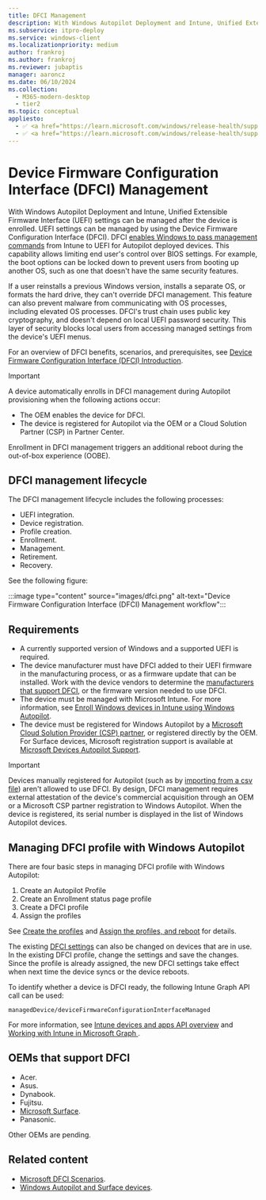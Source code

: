 ```yaml
---
title: DFCI Management
description: With Windows Autopilot Deployment and Intune, Unified Extensible Firmware Interface (UEFI) settings can be managed after the device is enrolled. UEFI settings can be managed by using the Device Firmware Configuration Interface (DFCI).
ms.subservice: itpro-deploy
ms.service: windows-client
ms.localizationpriority: medium
author: frankroj
ms.author: frankroj
ms.reviewer: jubaptis
manager: aaroncz
ms.date: 06/10/2024
ms.collection:
  - M365-modern-desktop
  - tier2
ms.topic: conceptual
appliesto:
  - ✅ <a href="https://learn.microsoft.com/windows/release-health/supported-versions-windows-client" target="_blank">Windows 11</a>
  - ✅ <a href="https://learn.microsoft.com/windows/release-health/supported-versions-windows-client" target="_blank">Windows 10</a>
---
```


# Device Firmware Configuration Interface (DFCI) Management

With Windows Autopilot Deployment and Intune, Unified Extensible Firmware Interface (UEFI) settings can be managed after the device is enrolled. UEFI settings can be managed by using the Device Firmware Configuration Interface (DFCI). DFCI [enables Windows to pass management commands](/windows/client-management/mdm/uefi-csp) from Intune to UEFI for Autopilot deployed devices. This capability allows limiting end user's control over BIOS settings. For example, the boot options can be locked down to prevent users from booting up another OS, such as one that doesn't have the same security features.

If a user reinstalls a previous Windows version, installs a separate OS, or formats the hard drive, they can't override DFCI management. This feature can also prevent malware from communicating with OS processes, including elevated OS processes. DFCI's trust chain uses public key cryptography, and doesn't depend on local UEFI password security. This layer of security blocks local users from accessing managed settings from the device's UEFI menus.

For an overview of DFCI benefits, scenarios, and prerequisites, see [Device Firmware Configuration Interface (DFCI) Introduction](https://microsoft.github.io/mu/dyn/mu_feature_dfci/DfciPkg/Docs/Dfci_Feature/).

> [!IMPORTANT]
>
> A device automatically enrolls in DFCI management during Autopilot provisioning when the following actions occur:
>
> - The OEM enables the device for DFCI.
> - The device is registered for Autopilot via the OEM or a Cloud Solution Partner (CSP) in Partner Center.
>
> Enrollment in DFCI management triggers an additional reboot during the out-of-box experience (OOBE).

## DFCI management lifecycle

The DFCI management lifecycle includes the following processes:

- UEFI integration.
- Device registration.
- Profile creation.
- Enrollment.
- Management.
- Retirement.
- Recovery.

See the following figure:

:::image type="content" source="images/dfci.png" alt-text="Device Firmware Configuration Interface (DFCI) Management workflow":::

## Requirements

- A currently supported version of Windows and a supported UEFI is required.
- The device manufacturer must have DFCI added to their UEFI firmware in the manufacturing process, or as a firmware update that can be installed. Work with the device vendors to determine the [manufacturers that support DFCI](#oems-that-support-dfci), or the firmware version needed to use DFCI.
- The device must be managed with Microsoft Intune. For more information, see [Enroll Windows devices in Intune using Windows Autopilot](/intune/enrollment/enrollment-autopilot).
- The device must be registered for Windows Autopilot by a [Microsoft Cloud Solution Provider (CSP) partner](https://partner.microsoft.com/membership/cloud-solution-provider), or registered directly by the OEM. For Surface devices, Microsoft registration support is available at [Microsoft Devices Autopilot Support](https://prod.support.services.microsoft.com/supportrequestform/0d8bf192-cab7-6d39-143d-5a17840b9f5f).

> [!IMPORTANT]
>
> Devices manually registered for Autopilot (such as by [importing from a csv file](/intune/enrollment/enrollment-autopilot#add-devices)) aren't allowed to use DFCI. By design, DFCI management requires external attestation of the device's commercial acquisition through an OEM or a Microsoft CSP partner registration to Windows Autopilot. When the device is registered, its serial number is displayed in the list of Windows Autopilot devices.

## Managing DFCI profile with Windows Autopilot

There are four basic steps in managing DFCI profile with Windows Autopilot:

1. Create an Autopilot Profile
1. Create an Enrollment status page profile
1. Create a DFCI profile
1. Assign the profiles

See [Create the profiles](/intune/configuration/device-firmware-configuration-interface-windows#create-the-profiles) and [Assign the profiles, and reboot](/intune/configuration/device-firmware-configuration-interface-windows#assign-the-profiles-and-reboot) for details.

The existing [DFCI settings](/intune/configuration/device-firmware-configuration-interface-windows#update-existing-dfci-settings) can also be changed on devices that are in use. In the existing DFCI profile, change the settings and save the changes. Since the profile is already assigned, the new DFCI settings take effect when next time the device syncs or the device reboots.

To identify whether a device is DFCI ready, the following Intune Graph API call can be used:

`managedDevice/deviceFirmwareConfigurationInterfaceManaged`

For more information, see [Intune devices and apps API overview](/graph/intune-concept-overview) and [Working with Intune in Microsoft Graph ](/graph/api/resources/intune-graph-overview).

## OEMs that support DFCI

- Acer.
- Asus.
- Dynabook.
- Fujitsu.
- [Microsoft Surface](/surface/surface-manage-dfci-guide).
- Panasonic.

Other OEMs are pending.

## Related content

- [Microsoft DFCI Scenarios](https://microsoft.github.io/mu/dyn/mu_feature_dfci/DfciPkg/Docs/Scenarios/DfciScenarios/).
- [Windows Autopilot and Surface devices](/surface/windows-autopilot-and-surface-devices).
